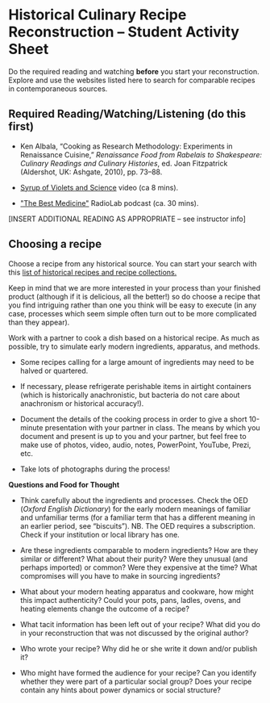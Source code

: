 # Historical Culinary Recipe Reconstruction – Student Activity Sheet

Do the required reading and watching **before** you start your
reconstruction. Explore and use the websites listed here to search for
comparable recipes in contemporaneous sources.

## Required Reading/Watching/Listening (do this first)

-   Ken Albala, “Cooking as Research Methodology: Experiments in
Renaissance Cuisine,” *Renaissance Food from Rabelais to
Shakespeare: Culinary Readings and Culinary Histories*, ed. Joan
Fitzpatrick (Aldershot, UK: Ashgate, 2010), pp. 73–88.

-   [Syrup of Violets and Science](http://youtu.be/pdEbMBe0aa8) video (ca 8 mins).

-   ["The Best Medicine"](https://www.wnycstudios.org/podcasts/radiolab/articles/best-medicine) RadioLab podcast (ca. 30 mins).

[INSERT ADDITIONAL READING AS APPROPRIATE – see instructor info]


## Choosing a recipe

Choose a recipe from any historical source. You can start your search
with this [list of historical recipes and recipe collections.](/resources/activity-sheets/activitysheet_hcr-historical-recipe-collection/)

Keep in mind that we are more interested in your process than your
finished product (although if it is delicious, all the better!) so do
choose a recipe that you find intriguing rather than one you think will
be easy to execute (in any case, processes which seem simple often turn
out to be more complicated than they appear).

Work with a partner to cook a dish based on a historical recipe. As much
as possible, try to simulate early modern ingredients, apparatus, and
methods.

-   Some recipes calling for a large amount of ingredients may need to
be halved or quartered.

-   If necessary, please refrigerate perishable items in airtight
containers (which is historically anachronistic, but bacteria do
not care about anachronism or historical accuracy!).

-   Document the details of the cooking process in order to give a short
10-minute presentation with your partner in class. The means by
which you document and present is up to you and your partner, but
feel free to make use of photos, video, audio, notes, PowerPoint,
YouTube, Prezi, etc.

-   Take lots of photographs during the process!



**Questions and Food for Thought**

-   Think carefully about the ingredients and processes. Check the OED
(*Oxford English Dictionary*) for the early modern meanings of
familiar and unfamiliar terms (for a familiar term that has a
different meaning in an earlier period, see “biscuits”). NB. The OED requires a subscription. Check if your institution or local library has one.

-   Are these ingredients comparable to modern ingredients? How are they
similar or different? What about their purity? Were they unusual
(and perhaps imported) or common? Were they expensive at the time?
What compromises will you have to make in sourcing ingredients?

-   What about your modern heating apparatus and cookware, how might
this impact authenticity? Could your pots, pans, ladles, ovens,
and heating elements change the outcome of a recipe?

-   What tacit information has been left out of your recipe? What did
you do in your reconstruction that was not discussed by the
original author?

-   Who wrote your recipe? Why did he or she write it down and/or
publish it?

-   Who might have formed the audience for your recipe? Can you identify
whether they were part of a particular social group? Does your
recipe contain any hints about power dynamics or social structure?
